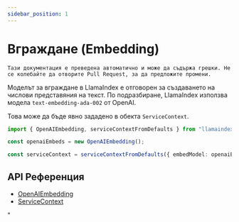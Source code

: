 ```yaml
---
sidebar_position: 1
---
```


# Вграждане (Embedding)

`Тази документация е преведена автоматично и може да съдържа грешки. Не се колебайте да отворите Pull Request, за да предложите промени.`

Моделът за вграждане в LlamaIndex е отговорен за създаването на числови представяния на текст. По подразбиране, LlamaIndex използва модела `text-embedding-ada-002` от OpenAI.

Това може да бъде явно зададено в обекта `ServiceContext`.

```typescript
import { OpenAIEmbedding, serviceContextFromDefaults } from "llamaindex";

const openaiEmbeds = new OpenAIEmbedding();

const serviceContext = serviceContextFromDefaults({ embedModel: openaiEmbeds });
```

## API Референция

- [OpenAIEmbedding](../../api/classes/OpenAIEmbedding.md)
- [ServiceContext](../../api/interfaces/ServiceContext.md)

"
